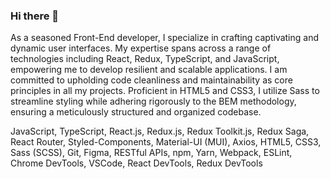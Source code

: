 ### Hi there 👋
As a seasoned Front-End developer, I specialize in crafting captivating and dynamic user interfaces. My expertise spans across a range of technologies including React, Redux, TypeScript, and JavaScript, empowering me to develop resilient and scalable applications. I am committed to upholding code cleanliness and maintainability as core principles in all my projects. Proficient in HTML5 and CSS3, I utilize Sass to streamline styling while adhering rigorously to the BEM methodology, ensuring a meticulously structured and organized codebase.



JavaScript, TypeScript, React.js, Redux.js, Redux Toolkit.js, Redux Saga, React Router, Styled-Components, Material-UI (MUI), Axios, HTML5, CSS3, Sass (SCSS), Git, Figma, RESTful APIs, npm, Yarn, Webpack, ESLint, Chrome DevTools, VSCode, React DevTools, Redux DevTools
